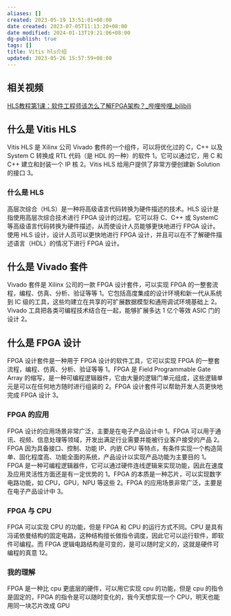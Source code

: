 ```yaml
---
aliases: []
created: 2023-05-19 13:51:01+08:00
date created: 2023-07-05T11:13:20+08:00
date modified: 2024-01-13T19:21:06+08:00
dg-publish: true
tags: []
title: Vitis hls介绍
updated: 2023-05-26 15:57:59+08:00
---
```


## 相关视频
[HLS教程第1课：软件工程师该怎么了解FPGA架构？\_哔哩哔哩\_bilibili](https://www.bilibili.com/video/BV1BQ4y1N78x/)
## 什么是 Vitis HLS
Vitis HLS 是 Xilinx 公司 Vivado 套件的一个组件，可以将优化过的 C，C++ 以及 System C 转换成 RTL 代码（是 HDL 的一种）的软件 1。它可以通过它，用 C 和 C++ 建立和封装一个 IP 核 2。Vitis HLS 给用户提供了非常方便创建新 Solution 的接口 3。
### 什么是 HLS
高层次综合（HLS）是一种将高级语言代码转换为硬件描述的技术。HLS 设计是指使用高层次综合技术进行 FPGA 设计的过程。它可以将 C、C++ 或 SystemC 等高级语言代码转换为硬件描述，从而使设计人员能够更快地进行 FPGA 设计。使用 HLS 设计，设计人员可以更快地进行 FPGA 设计，并且可以在不了解硬件描述语言（HDL）的情况下进行 FPGA 设计。

## 什么是 Vivado 套件
Vivado 套件是 Xilinx 公司的一款 FPGA 设计套件，可以实现 FPGA 的一整套流程，编程、仿真、分析、验证等等 1。它包括高度集成的设计环境和新一代从系统到 IC 级的工具，这些均建立在共享的可扩展数据模型和通用调试环境基础上 2。Vivado 工具把各类可编程技术结合在一起，能够扩展多达 1 亿个等效 ASIC 门的设计 2。

## 什么是 FPGA 设计
FPGA 设计套件是一种用于 FPGA 设计的软件工具，它可以实现 FPGA 的一整套流程，编程、仿真、分析、验证等等 1。FPGA 是 Field Programmable Gate Array 的缩写，是一种可编程逻辑器件，它由大量的逻辑门单元组成，这些逻辑单元是可以在任何地方随时进行组装的 2。FPGA 设计套件可以帮助开发人员更快地完成 FPGA 设计 3。
### FPGA 的应用
FPGA 设计的应用场景非常广泛，主要是在电子产品设计中 1。FPGA 可以用于通讯、视频、信息处理等领域，开发出满足行业需要并能被行业客户接受的产品 2。FPGA 因为具备接口、控制、功能 IP、内嵌 CPU 等特点，有条件实现一个构造简单、固化程度高、功能全面的系统，产品设计以实现产品功能为主要目的 1。  
FPGA 是一种可编程逻辑器件，它可以通过硬件连线逻辑来实现功能，因此在速度及应用灵活性方面还是有一定优势的 1。FPGA 的本质是一种芯片，可以实现数字电路功能，如 CPU，GPU，NPU 等这些 2。FPGA 的应用场景非常广泛，主要是在电子产品设计中 3。
### FPGA 与 CPU
FPGA 可以实现 CPU 的功能，但是 FPGA 和 CPU 的运行方式不同。CPU 是具有冯诺依曼结构的固定电路，这种结构擅长做指令调度，因此它可以运行软件，即软件可编程。而 FPGA 逻辑电路结构是可变的，是可以随时定义的，这就是硬件可编程的真意 12。
### 我的理解
FPGA 是一种比 cpu 更底层的硬件，可以用它实现 cpu 的功能，但是 cpu 的指令是固定的，FPGA 的指令是可以随时变化的，我今天想实现一个 CPU，明天也能用同一块芯片改成 GPU
